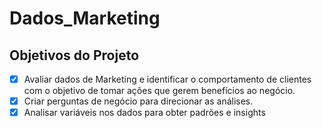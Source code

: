 # Dados_Marketing

## Objetivos do Projeto
- [x] Avaliar dados de Marketing e identificar o comportamento de clientes com o objetivo de tomar ações que gerem benefícios ao negócio.
- [x] Criar perguntas de negócio para direcionar as análises.
- [x] Analisar variáveis nos dados para obter padrões e insights
